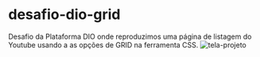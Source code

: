 # desafio-dio-grid
Desafio da Plataforma DIO onde reproduzimos  uma página de listagem do Youtube usando a as opções de GRID na ferramenta CSS.
![tela-projeto](https://github.com/lucasbizachi/desafio-dio-grid/assets/101759223/693d3de4-0a3b-4b40-9bdd-c5eddbd9870d)
